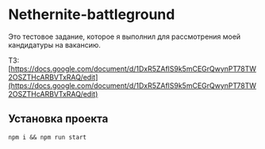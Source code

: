 # Nethernite-battleground

Это тестовое задание, которое я выполнил для рассмотрения моей кандидатуры на вакансию.

ТЗ: [https://docs.google.com/document/d/1DxR5ZAflS9k5mCEGrQwynPT78TW2OSZTHcARBVTxRAQ/edit](https://docs.google.com/document/d/1DxR5ZAflS9k5mCEGrQwynPT78TW2OSZTHcARBVTxRAQ/edit)

## Установка проекта
```
npm i && npm run start
```
